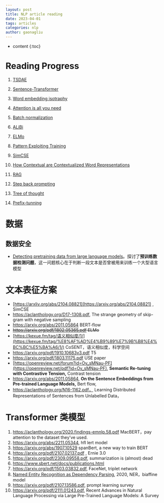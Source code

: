```yaml
---
layout: post
title: NLP article reading
date: 2023-04-01
tags: articles
categories: nlp
author: gaonagliu
---
```

* content
{:toc}



# Reading Progress

1. [TSDAE](https://www.notion.so/slipper/TSDAE-8b98d10d2170492ca42813240ef0c591?pvs=4)



2. [Sentence-Transformer](https://www.notion.so/Sentence-BERT-b5e3e305ae3b47bf8bd72bb7743a7efd)
3. [Word embedding isotraphy](https://www.notion.so/slipper/Isotraphy-42e3b84fed044a47a48f32a544c1aff1?pvs=4)
4. [Attention is all you need]({{site.baseurl}}/2022/09/30/Attention-is-all-you-need-reread/)
5. [Batch normalization]({{site.baseurl}}/2023/10/11/Normalization/)
6. [ALiBi]({{site.baseurl}}/2023/10/27/Attention-With-Linear-Biases/)
7. [ELMo]({{site.baseurl}}/2023/11/06/ElMO/)
8. [Pattern Exploiting Training]({{site.baseurl}}/2023/11/19/Prefix-Tunning/)
9. [SimCSE]({{site.baseurl}}/2022/10/18/Semantic-Similarity/)
10. [How Contextual are Contextualized Word Representations]({{site.baseurl}}/2023/09/28/How-Contextual-are-Contextualized-Word-Representations/)
11. [RAG]({{site.baseurl}}/2023/11/16/Retrivial-augmented-generation/)
12. [Step back prompting]({{site.baseurl}}/2023/12/02/Step-back-prompting/)
13. [Tree of thought]({{site.baseurl}}/2023/12/10/Tree-of-Thoughts/)
14. [Prefix-tunning]({{site.baseurl}}/2023/11/19/Prefix-tunning/)


# 数据 
## 数据安全
- [Detecting pretraining data from large language models](https://arxiv.org/pdf/2310.16789.pdf)。探讨了**预训练数据检测问题**，这一问题核心在于判断一段文本是否曾被用来训练一个大型语言模型

# 文本表征方案 
- [https://arxliv.org/abs/2104.08821](https://arxiv.org/abs/2104.08821) , SimCSE
- https://aclanthology.org/D17-1308.pdf, The strange geometry of skip-gram with negative sampling
- https://arxiv.org/abs/2011.05864 BERT-flow
- ~~https://arxiv.org/pdf/1802.05365.pdf ELMo~~
- [https://kexue.fm/tag/语义相似度/1/](https://kexue.fm/tag/%E8%AF%AD%E4%B9%89%E7%9B%B8%E4%BC%BC%E5%BA%A6/1/) CoSENT，语义相似度，科学空间
- https://arxiv.org/pdf/1910.10683v3.pdf T5
- https://arxiv.org/pdf/1803.11175.pdf  USE paper
- [https://openreview.net/forum?id=Ov_sMNau-PF](https://openreview.net/pdf?id=Ov_sMNau-PF), ****Semantic Re-tuning with Contrastive Tension,**** Contrast tension
- https://arxiv.org/abs/2011.05864, ****On the Sentence Embeddings from Pre-trained Language Models,**** Bert flow,
- https://aclanthology.org/N16-1162.pdf， Learning Distributed Representations of Sentences from Unlabelled Data，

# Transformer 类模型 
1. https://aclanthology.org/2020.findings-emnlp.58.pdf MacBERT，pay attention to the dataset they’ve used. 
2. https://arxiv.org/abs/2211.05344, hfl lert model 
3. https://arxiv.org/abs/1907.10529 spanBert, a new way to train BERT 
4. https://arxiv.org/pdf/2107.02137.pdf , Ernie 3.0 
5. https://arxiv.org/pdf/2309.09558.pdf, summarization is (almost) dead 
6. https://www.sbert.net/docs/publications.html 
7. https://arxiv.org/pdf/1503.03832.pdf, FaceNet, triplet network
8. [Named Entity Recognition as Dependency Parsing](https://aclanthology.org/2020.acl-main.577.pdf), 2020, NER，biaffine model
9. https://arxiv.org/pdf/2107.13586.pdf, prompt learning survey
10. https://arxiv.org/pdf/2111.01243.pdf, Recent Advances in Natural Language Processing via Large Pre-Trained Language Models: A Survey
